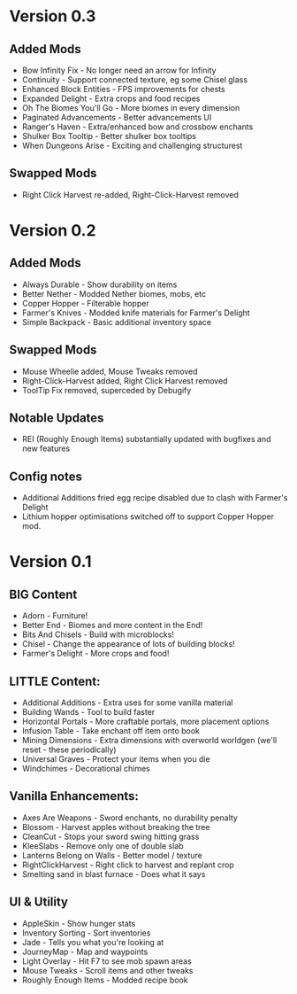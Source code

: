 # Version 0.3

## Added Mods
- Bow Infinity Fix - No longer need an arrow for Infinity
- Continuity - Support connected texture, eg some Chisel glass
- Enhanced Block Entities - FPS improvements for chests
- Expanded Delight - Extra crops and food recipes
- Oh The Biomes You'll Go - More biomes in every dimension
- Paginated Advancements - Better advancements UI
- Ranger's Haven - Extra/enhanced bow and crossbow enchants
- Shulker Box Tooltip - Better shulker box tooltips
- When Dungeons Arise - Exciting and challenging structurest

## Swapped Mods
- Right Click Harvest re-added, Right-Click-Harvest removed

# Version 0.2

## Added Mods
- Always Durable - Show durability on items
- Better Nether - Modded Nether biomes, mobs, etc
- Copper Hopper - Filterable hopper
- Farmer's Knives - Modded knife materials for Farmer's Delight
- Simple Backpack - Basic additional inventory space

## Swapped Mods
- Mouse Wheelie added, Mouse Tweaks removed
- Right-Click-Harvest added, Right Click Harvest removed
- ToolTip Fix removed, superceded by Debugify

## Notable Updates
- REI (Roughly Enough Items) substantially updated with bugfixes and new features

## Config notes
- Additional Additions fried egg recipe disabled due to clash with Farmer's Delight
- Lithium hopper optimisations switched off to support Copper Hopper mod.

# Version 0.1

## BIG Content
- Adorn - Furniture!
- Better End - Biomes and more content in the End!
- Bits And Chisels - Build with microblocks!
- Chisel - Change the appearance of lots of building blocks!
- Farmer's Delight - More crops and food!

## LITTLE Content:
- Additional Additions - Extra uses for some vanilla material
- Building Wands - Tool to build faster
- Horizontal Portals - More craftable portals, more placement options
- Infusion Table - Take enchant off item onto book
- Mining Dimensions - Extra dimensions with overworld worldgen (we'll reset - these periodically)
- Universal Graves - Protect your items when you die
- Windchimes - Decorational chimes

## Vanilla Enhancements:
- Axes Are Weapons - Sword enchants, no durability penalty
- Blossom - Harvest apples without breaking the tree
- CleanCut - Stops your sword swing hitting grass
- KleeSlabs - Remove only one of double slab
- Lanterns Belong on Walls - Better model / texture
- RightClickHarvest - Right click to harvest and replant crop
- Smelting sand in blast furnace - Does what it says

## UI & Utility
- AppleSkin - Show hunger stats
- Inventory Sorting - Sort inventories
- Jade - Tells you what you're looking at
- JourneyMap - Map and waypoints
- Light Overlay - Hit F7 to see mob spawn areas
- Mouse Tweaks - Scroll items and other tweaks
- Roughly Enough Items - Modded recipe book
